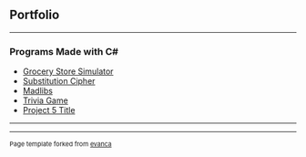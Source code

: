 ## Portfolio

---

### Programs Made with C#


- [Grocery Store Simulator](https://github.com/rtunjya/StoreApp_Midterm.git)
- [Substitution Cipher](https://github.com/rtunjya/Substitution_Cipher.git)
- [Madlibs](https://github.com/rtunjya/Madlibs.git)
- [Trivia Game](https://github.com/rtunjya/Wk3_HW_TriviaGame.git)
- [Project 5 Title](http://example.com/)

---




---
<p style="font-size:11px">Page template forked from <a href="https://github.com/evanca/quick-portfolio">evanca</a></p>
<!-- Remove above link if you don't want to attibute -->
